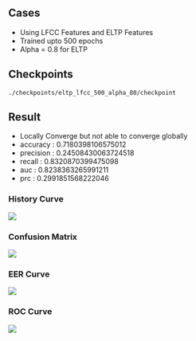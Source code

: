 
## Cases 
- Using LFCC Features and ELTP Features
- Trained upto 500 epochs
- Alpha = 0.8 for ELTP


## Checkpoints 
```./checkpoints/eltp_lfcc_500_alpha_80/checkpoint```

## Result
- Locally Converge but not able to converge globally
- accuracy :  0.7180398106575012
- precision :  0.24508430063724518
- recall :  0.8320870399475098
- auc :  0.8238363265991211
- prc :  0.2991851568222046

### History Curve
![](history_curve.png)


### Confusion Matrix 
![](confusion_matrix.png)


### EER Curve 
![](EER_Curve.png)


### ROC Curve
![](ROC_curve.png)
